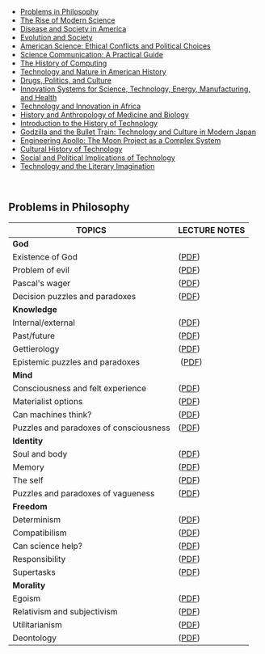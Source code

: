 <ul>
<li><a href="#course1">Problems in Philosophy</a></li>
<li><a href="#course2">The Rise of Modern Science</a></li>
<li><a href="#course3">Disease and Society in America</a></li>
<li><a href="#course4">Evolution and Society</a></li>
<li><a href="#course5">American Science: Ethical Conflicts and Political Choices</a></li>
<li><a href="#course6">Science Communication: A Practical Guide</a></li>
<li><a href="#course7">The History of Computing</a></li>
<li><a href="#course8">Technology and Nature in American History</a></li>
<li><a href="#course9">Drugs, Politics, and Culture</a></li>
<li><a href="#course10">Innovation Systems for Science, Technology, Energy, Manufacturing, and Health </a></li>
<li><a href="#course11">Technology and Innovation in Africa</a></li>
<li><a href="#course12">History and Anthropology of Medicine and Biology</a></li>
<li><a href="#course13">Introduction to the History of Technology</a></li>
 <li><a href="#course14">Godzilla and the Bullet Train: Technology and Culture in Modern Japan</a></li>
<li><a href="#course15">Engineering Apollo: The Moon Project as a Complex System</a></li> 
 <li><a href="#course16">Cultural History of Technology</a></li>  
   <li><a href="#course17">Social and Political Implications of Technology</a></li> 
  <li><a href="#course18">Technology and the Literary Imagination</a></li> 

 
 
</ul>
<p>&nbsp;</p>
<h2 id="course1">Problems in Philosophy</h2>
<table class="tablewidth75" summary="See table caption for summary.">
<thead>
<tr>
<th scope="col">TOPICS</th>
<th scope="col">LECTURE&nbsp;NOTES</th>
</tr>
</thead>
<tbody>
<tr class="row">
<td colspan="2"><strong>God</strong></td>
</tr>
<tr class="alt-row">
<td>Existence of God</td>
<td>(<a href="MIT24_00F10_lec01.pdf">PDF</a>)</td>
</tr>
<tr class="row">
<td>Problem of evil</td>
<td>(<a href="MIT24_00F10_lec02.pdf">PDF</a>)</td>
</tr>
<tr class="alt-row">
<td>Pascal's wager</td>
<td>(<a href="MIT24_00F10_lec03.pdf">PDF</a>)</td>
</tr>
<tr class="row">
<td>Decision puzzles and paradoxes</td>
<td>(<a href="MIT24_00F10_lec04.pdf">PDF</a>)&nbsp;</td>
</tr>
<tr class="alt-row">
<td colspan="2"><strong>Knowledge</strong></td>
</tr>
<tr class="row">
<td>Internal/external</td>
<td>(<a href="MIT24_00F10_lec05.pdf">PDF</a>)</td>
</tr>
<tr class="alt-row">
<td>Past/future</td>
<td>(<a href="MIT24_00F10_lec06.pdf">PDF</a>)</td>
</tr>
<tr class="row">
<td>Gettierology</td>
<td>(<a href="MIT24_00F10_lec07.pdf">PDF</a>)</td>
</tr>
<tr class="alt-row">
<td>Epistemic puzzles and paradoxes</td>
<td>&nbsp;(<a href="MIT24_00F10_lec08.pdf">PDF</a>)&nbsp;</td>
</tr>
<tr class="row">
<td colspan="2"><strong>Mind</strong></td>
</tr>
<tr class="alt-row">
<td>Consciousness and felt experience</td>
<td>(<a href="MIT24_00F10_lec09.pdf">PDF</a>)</td>
</tr>
<tr class="row">
<td>Materialist options</td>
<td>(<a href="MIT24_00F10_lec10.pdf">PDF</a>)</td>
</tr>
<tr class="alt-row">
<td>Can machines think?</td>
<td>(<a href="MIT24_00F10_lec11.pdf">PDF</a>)</td>
</tr>
<tr class="row">
<td>Puzzles and paradoxes of consciousness</td>
<td>(<a href="MIT24_00F10_lec12.pdf">PDF</a>)</td>
</tr>
<tr class="alt-row">
<td colspan="2"><strong>Identity</strong></td>
</tr>
<tr class="row">
<td>Soul and body</td>
<td>(<a href="MIT24_00F10_lec13.pdf">PDF</a>)</td>
</tr>
<tr class="alt-row">
<td>Memory</td>
<td>(<a href="MIT24_00F10_lec14.pdf">PDF</a>)</td>
</tr>
<tr class="row">
<td>The self</td>
<td>(<a href="MIT24_00F10_lec15.pdf">PDF</a>)</td>
</tr>
<tr class="alt-row">
<td>Puzzles and paradoxes of vagueness</td>
<td>(<a href="MIT24_00F10_lec16.pdf">PDF</a>)</td>
</tr>
<tr class="row">
<td colspan="2"><strong>Freedom</strong></td>
</tr>
<tr class="alt-row">
<td>Determinism</td>
<td>(<a href="MIT24_00F10_lec17.pdf">PDF</a>)</td>
</tr>
<tr class="row">
<td>Compatibilism</td>
<td>(<a href="MIT24_00F10_lec18.pdf">PDF</a>)</td>
</tr>
<tr class="alt-row">
<td>Can science help?</td>
<td>(<a href="MIT24_00F10_lec19.pdf">PDF</a>)</td>
</tr>
<tr class="row">
<td>Responsibility</td>
<td>(<a href="MIT24_00F10_lec20.pdf">PDF</a>)</td>
</tr>
<tr class="alt-row">
<td>Supertasks</td>
<td>(<a href="MIT24_00F10_lec21.pdf">PDF</a>)</td>
</tr>
<tr class="row">
<td colspan="2"><strong>Morality<br /></strong></td>
</tr>
<tr class="alt-row">
<td>Egoism</td>
<td>(<a href="MIT24_00F10_lec22.pdf">PDF</a>)</td>
</tr>
<tr class="row">
<td>Relativism and subjectivism</td>
<td>(<a href="MIT24_00F10_lec23.pdf">PDF</a>)</td>
</tr>
<tr class="alt-row">
<td>Utilitarianism</td>
<td>(<a href="MIT24_00F10_lec24.pdf">PDF</a>)&nbsp;</td>
</tr>
<tr class="row">
<td>Deontology</td>
<td>(<a href="MIT24_00F10_lec25.pdf">PDF</a>)</td>
</tr>
</tbody>
</table>
</br>
